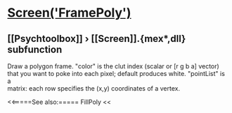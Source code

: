 # [Screen('FramePoly')](Screen-FramePoly) 
## [[Psychtoolbox]] &#8250; [[Screen]].{mex*,dll} subfunction


Draw a polygon frame. "color" is the clut index (scalar or [r g b a] vector)  
that you want to poke into each pixel; default produces white. "pointList" is a  
matrix: each row specifies the (x,y) coordinates of a vertex.   


<<=====See also:=====
FillPoly
<<